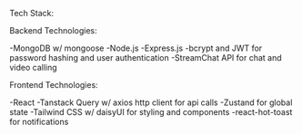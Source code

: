 Tech Stack:

Backend Technologies: 


-MongoDB w/ mongoose
-Node.js
-Express.js
-bcrypt and JWT for password hashing and user authentication
-StreamChat API for chat and video calling

Frontend Technologies:

-React
-Tanstack Query w/ axios http client for api calls
-Zustand for global state
-Tailwind CSS w/ daisyUI for styling and components
-react-hot-toast for notifications